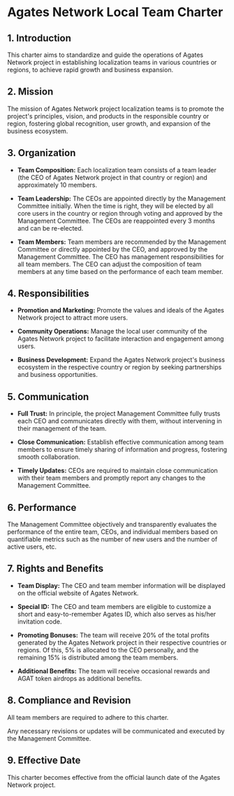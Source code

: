 
# Agates Network Local Team Charter

## 1. Introduction
This charter aims to standardize and guide the operations of Agates Network project in establishing localization teams in various countries or regions, to achieve rapid growth and business expansion. 

## 2. Mission

The mission of Agates Network project localization teams is to promote the project's principles, vision, and products in the responsible country or region, fostering global recognition, user growth, and expansion of the business ecosystem.

## 3. Organization

* **Team Composition:**		Each localization team consists of a team leader (the CEO of Agates Network project in that country or region) and approximately 10 members.

* **Team Leadership:** The CEOs are appointed directly by the Management Committee initially. When the time is right, they will be elected by all core users in the country or region through voting and approved by the Management Committee. The CEOs are reappointed every 3 months and can be re-elected.

* **Team Members:** Team members are recommended by the Management Committee or directly appointed by the CEO, and approved by the Management Committee. The CEO has management responsibilities for all team members. The CEO can adjust the composition of team members at any time based on the performance of each team member.

## 4. Responsibilities

* **Promotion and Marketing:** Promote the values and ideals of the Agates Network project to attract more users.

* **Community Operations:** Manage the local user community of the Agates Network project to facilitate interaction and engagement among users.

* **Business Development:** Expand the Agates Network project's business ecosystem in the respective country or region by seeking partnerships and business opportunities.

## 5. Communication

* **Full Trust:** In principle, the project Management Committee fully trusts each CEO and communicates directly with them, without intervening in their management of the team.

* **Close Communication:** Establish effective communication among team members to ensure timely sharing of information and progress, fostering smooth collaboration.

* **Timely Updates:** CEOs are required to maintain close communication with their team members and promptly report any changes to the Management Committee.

## 6. Performance

The Management Committee objectively and transparently evaluates the performance of the entire team, CEOs, and individual members based on quantifiable metrics such as the number of new users and the number of active users, etc.

## 7. Rights and Benefits

* **Team Display:** The CEO and team member information will be displayed on the official website of Agates Network.

* **Special ID:** The CEO and team members are eligible to customize a short and easy-to-remember Agates ID, which also serves as his/her invitation code.

* **Promoting Bonuses:** The team will receive 20% of the total profits generated by the Agates Network project in their respective countries or regions. Of this, 5% is allocated to the CEO personally, and the remaining 15% is distributed among the team members.

* **Additional Benefits:** The team will receive occasional rewards and AGAT token airdrops as additional benefits.

## 8. Compliance and Revision

All team members are required to adhere to this charter. 

Any necessary revisions or updates will be communicated and executed by the Management Committee.

## 9. Effective Date

This charter becomes effective from the official launch date of the Agates Network project.
